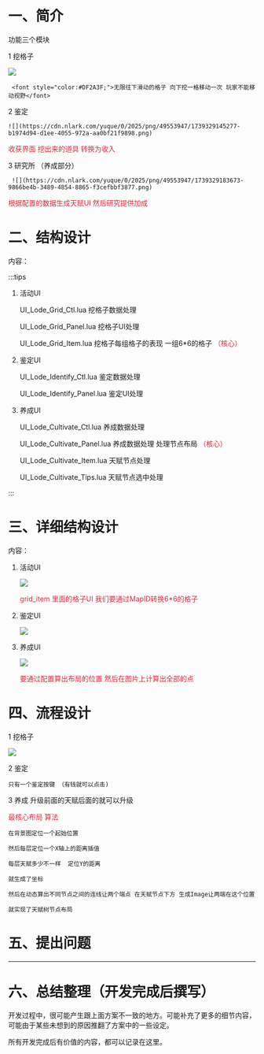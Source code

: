 # 一、简介
 功能三个模块 

  1 挖格子

![](https://cdn.nlark.com/yuque/0/2025/png/49553947/1739329089466-32c36161-7909-4e1a-829f-eac6c76b0695.png)

     <font style="color:#DF2A3F;">无限往下滑动的格子 向下挖一格移动一次 玩家不能移动视野</font>

  2 鉴定   

    ![](https://cdn.nlark.com/yuque/0/2025/png/49553947/1739329145277-b1974d94-d1ee-4055-972a-aa0bf21f9898.png)

 <font style="color:#DF2A3F;">    收获界面 挖出来的道具 转换为收入</font>

  3 研究所 （养成部分）

     ![](https://cdn.nlark.com/yuque/0/2025/png/49553947/1739329183673-9866be4b-3489-4854-8865-f3cefbbf3877.png)

<font style="color:#DF2A3F;">      根据配置的数据生成天赋UI 然后研究提供加成</font>

# 二、结构设计
内容：

:::tips
1. 活动UI

   UI_Lode_Grid_Ctl.lua                   挖格子数据处理

   UI_Lode_Grid_Panel.lua               挖格子UI处理

   UI_Lode_Grid_Item.lua                挖格子每组格子的表现  一组6*6的格子  <font style="color:#DF2A3F;">（核心）</font>

2. 鉴定UI

    UI_Lode_Identify_Ctl.lua            鉴定数据处理

    UI_Lode_Identify_Panel.lua        鉴定UI处理

3. 养成UI

    UI_Lode_Cultivate_Ctl.lua           养成数据处理

    UI_Lode_Cultivate_Panel.lua       养成数据处理  处理节点布局  <font style="color:#DF2A3F;">（核心）</font>

    UI_Lode_Cultivate_Item.lua         天赋节点处理

    UI_Lode_Cultivate_Tips.lua         天赋节点选中处理

:::





# 三、详细结构设计
内容：

1. 活动UI

      ![](https://cdn.nlark.com/yuque/0/2025/png/49553947/1739331271346-0c97a49b-4dd6-43e9-9cca-0f58bb7aa038.png) 

     <font style="color:#DF2A3F;"> grid_item 里面的格子UI 我们要通过MapID转换6*6的格子</font>

2. 鉴定UI

     ![](https://cdn.nlark.com/yuque/0/2025/png/49553947/1739330783272-5c524c8f-11bd-4044-9d2d-0d68a346e217.png)

3. 养成UI

     ![](https://cdn.nlark.com/yuque/0/2025/png/49553947/1739331659875-f184078d-0943-4607-91f7-ff3b8eacb3aa.png)

     <font style="color:#DF2A3F;"> 要通过配置算出布局的位置 然后在图片上计算出全部的点</font>

# 四、流程设计
1 挖格子

![](https://cdn.nlark.com/yuque/0/2025/png/49553947/1739332116375-02d230fa-18ff-4a40-a9cb-c0f16d2d695e.png)

2 鉴定 

    只有一个鉴定按键 （有钱就可以点击)

3 养成  升级前面的天赋后面的就可以升级

<font style="color:#DF2A3F;">    最核心布局 算法</font>

    在背景图定位一个起始位置

    然后每层定位一个X轴上的距离插值

    每层天赋多少不一样  定位Y的距离

    就生成了坐标 

    然后在动态算出不同节点之间的连线让两个端点 在天赋节点下方 生成Image让两端在这个位置

    就实现了天赋树节点布局

 

# 五、提出问题




---

# 六、总结整理（开发完成后撰写）
开发过程中，很可能产生跟上面方案不一致的地方。可能补充了更多的细节内容，可能由于某些未想到的原因推翻了方案中的一些设定。

所有开发完成后有价值的内容，都可以记录在这里。


